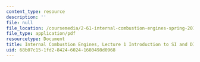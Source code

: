 ```yaml
---
content_type: resource
description: ''
file: null
file_location: /coursemedia/2-61-internal-combustion-engines-spring-2017/68b07c151fd2842460241680498d0968_MIT2_61S17_lec1.pdf
file_type: application/pdf
resourcetype: Document
title: Internal Combustion Engines, Lecture 1 Introduction to SI and DI engines
uid: 68b07c15-1fd2-8424-6024-1680498d0968
---
```

